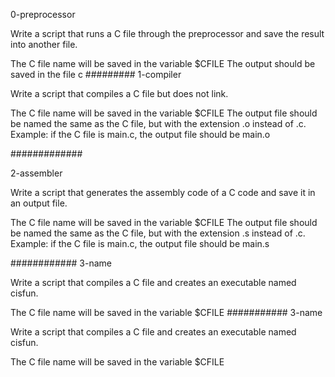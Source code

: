 0-preprocessor

Write a script that runs a C file through the preprocessor and save the result into another file.

The C file name will be saved in the variable $CFILE
The output should be saved in the file c
#########
1-compiler

Write a script that compiles a C file but does not link.

The C file name will be saved in the variable $CFILE
The output file should be named the same as the C file, but with the extension .o instead of .c.
Example: if the C file is main.c, the output file should be main.o

#############

2-assembler

Write a script that generates the assembly code of a C code and save it in an output file.

The C file name will be saved in the variable $CFILE
The output file should be named the same as the C file, but with the extension .s instead of .c.
Example: if the C file is main.c, the output file should be main.s

############
3-name

Write a script that compiles a C file and creates an executable named cisfun.

The C file name will be saved in the variable $CFILE
###########
3-name

Write a script that compiles a C file and creates an executable named cisfun.

The C file name will be saved in the variable $CFILE
